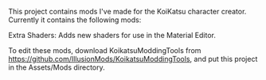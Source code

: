 This project contains mods I've made for the KoiKatsu character creator. Currently it contains the following mods:

Extra Shaders: Adds new shaders for use in the Material Editor.

To edit these mods, download KoikatsuModdingTools from https://github.com/IllusionMods/KoikatsuModdingTools, and put this project in the Assets/Mods directory.
